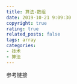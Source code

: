 ```yaml
---
title: 算法-数组
date: 2019-10-21 9:09:30
copyright: true
rating: true
related_posts: false
tags: array
categories:
- 技术
- 算法
---
```



<!-- more -->

<div class="reference-linking">参考链接</div>

